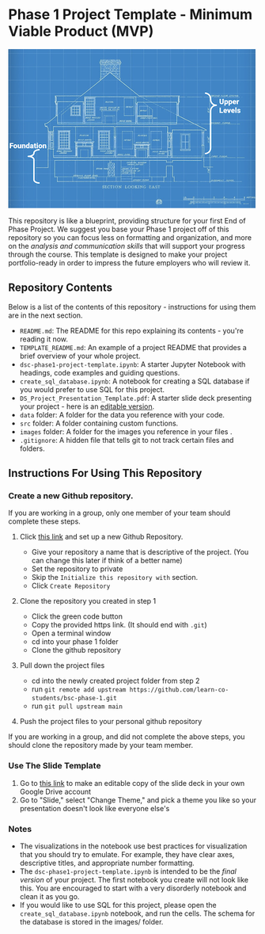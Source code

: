 # Phase 1 Project Template - Minimum Viable Product (MVP)

![blueprint](images/blueprint.png)

This repository is like a blueprint, providing structure for your first End of Phase Project. We suggest you base your Phase 1 project off of this repository so you can focus less on formatting and organization, and more on the _analysis and communication skills_ that will support your progress through the course. This template is designed to make your project portfolio-ready in order to impress the future employers who will review it. 

## Repository Contents

Below is a list of the contents of this repository - instructions for using them are in the next section.

- `README.md`: The README for this repo explaining its contents - you're reading it now.
- `TEMPLATE_README.md`: An example of a project README that provides a brief overview of your whole project.
- `dsc-phase1-project-template.ipynb`: A starter Jupyter Notebook with headings, code examples and guiding questions.
- `create_sql_database.ipynb`: A notebook for creating a SQL database if you would prefer to use SQL for this project.
- `DS_Project_Presentation_Template.pdf`: A starter slide deck presenting your project - here is an [editable version](https://docs.google.com/presentation/d/1PaiH1bleXnhiPjTPsAXQSiAK0nkaRlseQIr_Yb-0mz0/copy).
- `data` folder: A folder for the data you reference with your code.
- `src` folder: A folder containing custom functions.
- `images` folder: A folder for the images you reference in your files .
- `.gitignore`: A hidden file that tells git to not track certain files and folders.

## Instructions For Using This Repository

### Create a new Github repository. 
If you are working in a group, only one member of your team should complete these steps.

1. Click [this link](https://github.com/new) and set up a new Github  Repository.
   - Give your repository a name that is descriptive of the project. (You can change this later if think of a better name)
   - Set the repository to private
   - Skip the `Initialize this repository with` section.
   - Click `Create Repository`

2. Clone the repository you created in step 1
   - Click the green code button
   - Copy the provided https link. (It should end with `.git`)
   - Open a terminal window
   - cd into your phase 1 folder
   - Clone the github repository
   
3. Pull down the project files
   - cd into the newly created project folder from step 2
   - run `git remote add upstream https://github.com/learn-co-students/bsc-phase-1.git`
   - run `git pull upstream main`   

4. Push the project files to your personal github repository

If you are working in a group, and did not complete the above steps, you should clone the repository made by your team member.

### Use The Slide Template

1. Go to [this link](https://docs.google.com/presentation/d/1PaiH1bleXnhiPjTPsAXQSiAK0nkaRlseQIr_Yb-0mz0/copy) to make an editable copy of the slide deck in your own Google Drive account
2. Go to "Slide," select "Change Theme," and pick a theme you like so your presentation doesn't look like everyone else's



### Notes

- The visualizations in the notebook use best practices for visualization that you should try to emulate. For example, they have clear axes, descriptive titles, and appropriate number formatting.
- The `dsc-phase1-project-template.ipynb` is intended to be the _final version_ of your project. The first notebook you create will not look like this. You are encouraged to start with a very disorderly notebook and clean it as you go.
- If you would like to use SQL for this project, please open the `create_sql_database.ipynb` notebook, and run the cells. The schema for the database is stored in the images/ folder.
